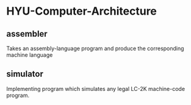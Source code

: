 # HYU-Computer-Architecture

## assembler
Takes an assembly-language program and produce the corresponding machine language

## simulator
Implementing program which simulates any legal LC-2K machine-code program.
